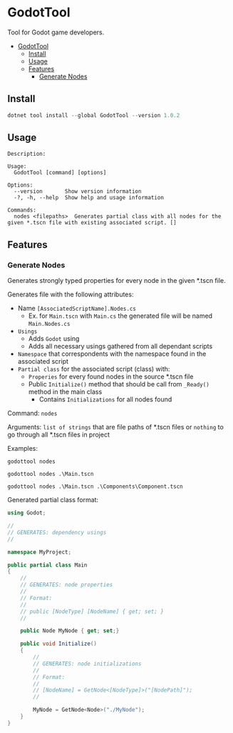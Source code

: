 # GodotTool

Tool for Godot game developers.

- [GodotTool](#godottool)
  - [Install](#install)
  - [Usage](#usage)
  - [Features](#features)
    - [Generate Nodes](#generate-nodes)

## Install

```powershell
dotnet tool install --global GodotTool --version 1.0.2
```

## Usage

```text
Description:

Usage:
  GodotTool [command] [options]

Options:
  --version       Show version information
  -?, -h, --help  Show help and usage information

Commands:
  nodes <filepaths>  Generates partial class with all nodes for the given *.tscn file with existing associated script. []
```

## Features

### Generate Nodes

Generates strongly typed properties for every node in the given *.tscn file.

Generates file with the following attributes:

- Name `[AssociatedScriptName].Nodes.cs`
  - Ex. for `Main.tscn` with `Main.cs` the generated file will be named `Main.Nodes.cs`
- `Usings`
  - Adds `Godot` using
  - Adds all necessary usings gathered from all dependant scripts
- `Namespace` that correspondents with the namespace found in the associated script
- `Partial class` for the associated script (class) with:
  - `Properies` for every found nodes in the source \*.tscn file
  - Public `Initialize()` method that should be call from `_Ready()` method in the main class
    - Contains `Initializations` for all nodes found

Command: `nodes`

Arguments: `list of strings` that are file paths of \*.tscn files or `nothing` to go through all \*.tscn files in project

Examples:

```text
godottool nodes
```

```text
godottool nodes .\Main.tscn
```

```text
godottool nodes .\Main.tscn .\Components\Component.tscn
```

Generated partial class format:

```csharp
using Godot;

//
// GENERATES: dependency usings
//

namespace MyProject;

public partial class Main
{
    //
    // GENERATES: node properties
    // 
    // Format:
    //
    // public [NodeType] [NodeName] { get; set; }
    //

    public Node MyNode { get; set;}

    public void Initialize()
    {
        //
        // GENERATES: node initializations
        // 
        // Format:
        //
        // [NodeName] = GetNode<[NodeType]>("[NodePath]");
        //

        MyNode = GetNode<Node>("./MyNode");
    }
}
```
